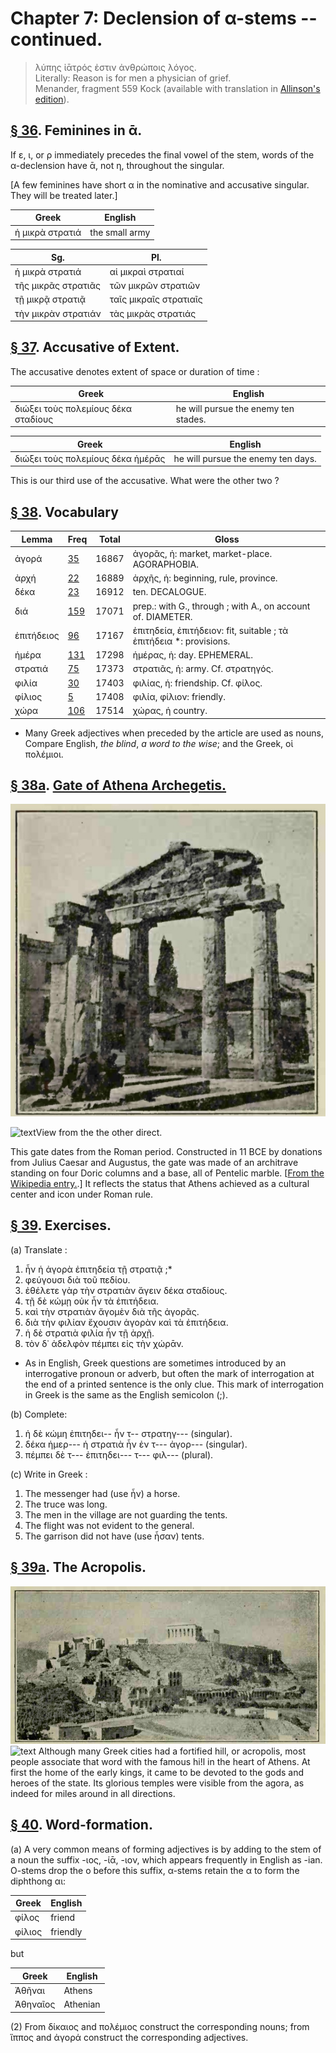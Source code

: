 # Chapter 7: Declension of α-stems -- continued.


>  λύπης ἰᾱτρός ἐστιν ἀνθρώποις λόγος.<br/>
>  Literally: Reason is for men a physician of grief.<br/>
<bibl>Menander, fragment 559 Kock (available with translation in [Allinson's edition](https://archive.org/details/menanderprincipa00menauoft/page/494/mode/2up)).
</bibl>




## [§ 36](#para36). Feminines in ᾱ.


If ε, ι, or ρ immediately precedes
the final vowel of the stem, words of the α-declension have
ᾱ, not η, throughout the singular.


[A few feminines have short α in the nominative and accusative singular.
They will be treated later.]


| Greek | English | 
| --- | -- | 
|  ἡ μικρὰ στρατιά  |  the small army  |


| Sg. | Pl. | 
| --- | --- 
| ἡ μικρὰ στρατιά | αἱ μικραὶ στρατιαί | 
| τῆς μικρᾶς στρατιᾶς | τῶν μικρῶν στρατιῶν | 
| τῇ μικρᾷ στρατιᾷ | ταῖς μικραῖς στρατιαῖς | 
| τὴν μικρὰν στρατιάν | τὰς μικρὰς στρατιάς | 



## [§ 37](#para37). Accusative of Extent.


The accusative denotes extent
of space or duration of time :

| Greek | English | 
| --- | -- | 
|  διώξει τοὺς πολεμίους δέκα σταδίους  |  he will pursue the enemy ten stades.  |


| Greek | English | 
| --- | -- | 
|  διώξει τοὺς πολεμίους δέκα ἡμέρᾱς  |  he will pursue the enemy ten days.  |




This is our third use of the accusative. What were the other two ?





<pb n="20"/>

## [§ 38](#para38). Vocabulary



| Lemma | Freq | Total | Gloss |
| --- | --- | --- | -- |
| ἀγορά | [35](https://github.com/gregorycrane/CrosbySchaeffer2.0/tree/main/chaps/vocpassages/ἀγορά.md) | 16867 | ἀγορᾶς, ἡ: market, market-place. AGORAPHOBIA.
| ἀρχή | [22](https://github.com/gregorycrane/CrosbySchaeffer2.0/tree/main/chaps/vocpassages/ἀρχή.md) | 16889 | ἀρχῆς, ἡ: beginning, rule, province.
| δέκα | [23](https://github.com/gregorycrane/CrosbySchaeffer2.0/tree/main/chaps/vocpassages/δέκα.md) | 16912 | ten. DECALOGUE.
| διά | [159](https://github.com/gregorycrane/CrosbySchaeffer2.0/tree/main/chaps/vocpassages/διά.md) | 17071 | prep.: with G., through ; with A., on account of. DIAMETER.
| ἐπιτήδειος | [96](https://github.com/gregorycrane/CrosbySchaeffer2.0/tree/main/chaps/vocpassages/ἐπιτήδειος.md) | 17167 | ἐπιτηδεία, ἐπιτήδειον: fit, suitable ; τὰ ἐπιτήδεια *: provisions.
| ἡμέρα | [131](https://github.com/gregorycrane/CrosbySchaeffer2.0/tree/main/chaps/vocpassages/ἡμέρα.md) | 17298 | ἡμέρας, ἡ: day. EPHEMERAL.
| στρατιά | [75](https://github.com/gregorycrane/CrosbySchaeffer2.0/tree/main/chaps/vocpassages/στρατιά.md) | 17373 | στρατιᾶς, ἡ: army. Cf. στρατηγός.
| φιλία | [30](https://github.com/gregorycrane/CrosbySchaeffer2.0/tree/main/chaps/vocpassages/φιλία.md) | 17403 | φιλίας, ἡ: friendship. Cf. φίλος.
| φίλιος | [5](https://github.com/gregorycrane/CrosbySchaeffer2.0/tree/main/chaps/vocpassages/φίλιος.md) | 17408 | φιλία, φίλιον: friendly.
| χώρα | [106](https://github.com/gregorycrane/CrosbySchaeffer2.0/tree/main/chaps/vocpassages/χώρα.md) | 17514 | χώρας, ἡ country.

* Many Greek adjectives when preceded by the article are used as nouns, Compare English, *the blind*, *a word to the wise*; and the Greek, οἱ πολέμιοι.


## [§ 38a](#para38a). [Gate of Athena Archegetis.](https://en.wikipedia.org/wiki/Gate_of_Athena_Archegetis)


![text](https://github.com/gregorycrane/CrosbySchaeffer2.0/blob/main/chaps/images/gateathena.jpg?raw=true)


![text](https://upload.wikimedia.org/wikipedia/commons/thumb/8/85/The_Gate_of_Athena_Archegetis_in_Athens_on_May_6%2C_2021.jpg/1280px-The_Gate_of_Athena_Archegetis_in_Athens_on_May_6%2C_2021.jpg)View from the the other direct.

This gate dates from the Roman period. Constructed in 11 BCE by donations from Julius Caesar and Augustus, the gate was made of an architrave standing on four Doric columns and a base, all of Pentelic marble. [[From the Wikipedia entry.](https://en.wikipedia.org/wiki/Gate_of_Athena_Archegetis).] It reflects the status that Athens achieved as a cultural center and icon under Roman rule.


## [§ 39](#para39). Exercises.



(a) Translate :

1. ἦν ἡ ἀγορὰ ἐπιτηδεία τῇ στρατιᾷ ;*
2. φεύγουσι διὰ τοῦ πεδίου.
3. ἐθέλετε γὰρ τὴν στρατιὰν ἄγειν δέκα σταδίους.
4. τῇ δὲ κώμῃ οὐκ ἦν τὰ ἐπιτήδεια.
5. καὶ τὴν στρατιὰν ἄγομὲν διὰ τῆς ἀγορᾶς.
6. διὰ τὴν φιλίαν ἔχουσιν ἀγορὰν καὶ τὰ ἐπιτήδεια. 
7. ἡ δὲ στρατιὰ φιλία ἦν τῇ ἀρχῇ.
8. τὸν δ᾽ ἀδελφὸν πέμπει εἰς τὴν χώρᾱν.

* As in English, Greek questions are sometimes introduced by an interrogative pronoun or adverb, but often the mark of interrogation at the end of a printed sentence is the only clue. This mark of interrogation in Greek is the same as the English semicolon (;).


(b) Complete:

1. ἡ δὲ κώμη ἐπιτηδει-- ἦν τ-- στρατηγ--- (singular). 
2. δέκα ἡμερ--- ἡ στρατιὰ ἦν ἐν τ--- ἀγορ--- (singular). 
3. πέμπει δὲ τ--- ἐπιτηδει--- τ--- φιλ--- (plural).

<pb n="21"/>
(c) Write in Greek :

1. The messenger had (use ἦν) a horse. 
2. The truce was long. 
3. The men in the village are not guarding the tents.
4. The flight was not evident to the general. 
5. The garrison did not have (use ἦσαν) tents.



## [§ 39a](#para39a). The Acropolis.



![text](https://github.com/gregorycrane/CrosbySchaeffer2.0/blob/main/chaps/images/acropolis.jpg?raw=true)
![text](https://upload.wikimedia.org/wikipedia/commons/thumb/e/e6/Classic_view_of_Acropolis.jpg/1280px-Classic_view_of_Acropolis.jpg)
Although many Greek cities had a fortified hill, or acropolis, most people
associate that word with the famous hi!l in the heart of Athens. At first the
home of the early kings, it came to be devoted to the gods and heroes of the
state. Its glorious temples were visible from the agora, as indeed for miles
around in all directions.

## [§ 40](#para40). Word-formation.


(a) A very common means of
forming adjectives is by adding to the stem of a noun
the suffix -ιος, -ίᾱ, -ιον, which appears frequently in English as -ian. O-stems drop the o before this suffix, α-stems retain the α to form the diphthong αι:

| Greek | English | 
| --- | -- | 
|  φίλος  |  friend  |
|  φίλιος  |  friendly  |
but

| Greek | English | 
| --- | -- | 
|  Ἀθῆναι  |  Athens  |
|  Ἀθηναῖος  |  Athenian  |






(2) From δίκαιος and πολέμιος construct the corresponding nouns; from ἵππος and ἀγορά construct the corresponding adjectives.

<pb n="22"/>




